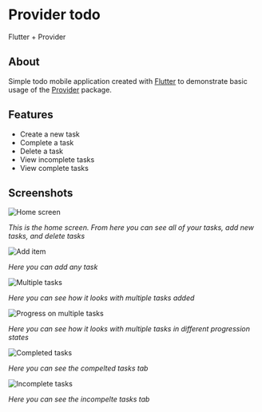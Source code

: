 # Provider todo
Flutter + Provider

## About
Simple todo mobile application created with [Flutter](https://flutter.dev/) to demonstrate basic usage of the [Provider](https://pub.dev/packages/provider) package.

## Features
- Create a new task
- Complete a task
- Delete a task
- View incomplete tasks
- View complete tasks

## Screenshots
![Home screen](https://static.reecerose.com/images/projects/provider-todos/HomeScreen.png)

*This is the home screen. From here you can see all of your tasks, add new tasks, and delete tasks*

![Add item](https://static.reecerose.com/images/projects/provider-todos/AddItem.png)

*Here you can add any task*

![Multiple tasks](https://static.reecerose.com/images/projects/provider-todos/MultipleTasks.png)

*Here you can see how it looks with multiple tasks added*

![Progress on multiple tasks](https://static.reecerose.com/images/projects/provider-todos/ProgressOnMultipleTasks.png)

*Here you can see how it looks with multiple tasks in different progression states*

![Completed tasks](https://static.reecerose.com/images/projects/provider-todos/CompletedTasks.png)

*Here you can see the compelted tasks tab*

![Incomplete tasks](https://static.reecerose.com/images/projects/provider-todos/IncompleteTasks.png)

*Here you can see the incompelte tasks tab*